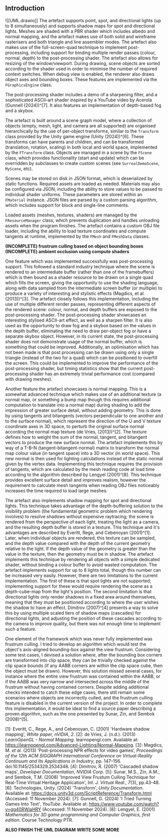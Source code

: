 ## Introduction

![[UML.drawio]]
The artefact supports point, spot, and directional lights (up to 8 simultaneously) and supports shadow maps for spot and directional lights. Meshes are shaded with a PBR shader which includes albedo and normal mapping, and the artefact makes use of both solid and wireframe rasterisers and both triangle and line assembler modes. The artefact also makes use of the full-screen-quad technique to implement post-processing, including support for binding multiple render passes (colour, normal, depth) to the post-processing shader. The artefact also allows for resizing of the window/viewport. During drawing, scene objects are sorted according to the shader used in order to minimise the number of required context switches. When debug view is enabled, the renderer also draws object axes and bounding boxes. These features are implemented via the `FGraphicsEngine` class.

The post-processing shader includes a demo of a sharpening filter, and a sophisticated ASCII-art shader inspired by a YouTube video by Acerola (Gunnell (2024))^[7]. It also features an implementation of depth-based fog and a skybox.

The artefact is built around a scene graph model, where a collection of objects (empty, mesh, light, and camera are all supported) are organised hierarchically by the use of per-object transforms, similar to the `Transform` class provided by the Unity game engine (Unity (2024))^[6]. These transforms can have parents and children, and can be transformed (translation, rotation, scaling) in both local and world space, implemented by the `FTransform` class. Objects are managed in a scene by the `FScene` class, which provides functionality (start and update) which can be overridden by subclasses to create custom scenes (see `SurrealDemoScene`, `MyScene`, etc).

Scenes may be stored on disk in JSON format, which is deserialized by static functions. Required assets are loaded as needed. Materials may also be configured via JSON, including the ability to store values to be passed to individual shader uniforms. These parameters are stored within an `FMaterial` instance. JSON files are parsed by a custom parsing algorithm, which includes support for block and single-line comments.

Loaded assets (meshes, textures, shaders) are managed by the `FResourceManager` class, which prevents duplication and handles unloading assets when the program finishes. The artefact contains a custom OBJ file loader, including the ability to load texture coordinates and compute tangents at runtime, implemented by the `FMesh` and `FMeshData` classes.

**(INCOMPLETE) frustrum culling based on object bounding boxes**
**(INCOMPLETE) ambient occlusion using compute shaders**

One feature which was implemented successfully was post-processing support. This followed a standard industry technique where the scene is rendered to an intermediate buffer (rather than one of the framebuffers) which is then bound as a shader resource to be drawn on a single quad which fills the screen, giving the opportunity to use the shading language, along with data sampled from the intermediate screen buffer (or multiple) to produce a variety of interesting and stylistic effects (Magdics, et al. (2013))^[3]. The artefact closely follows this implementation, including the use of multiple different render passes, representing different aspects of the rendered scene: colour, normal, and depth buffers are exposed to the post-processing shader. The post-processing shader showcases an interesting stylised ASCII-art effect, as well as a sharpen filter. It is also used as the opportunity to draw fog and a skybox based on the values in the depth buffer, eliminating the need to draw per-object fog or have a separate skybox object. However, in its current state, the post-processing shader does not demonstrate usage of the normal buffer, which is something that could be improved. Additionally, an optimisation which has not been made is that post processing can be drawn using only a single triangle (instead of the two for a quad) which can be positioned to overfill the screen. This could be implemented to improve the performance of the post-processing shader, but timing statistics show that the current post-processing shader has an extremely trivial performance cost (compared with drawing meshes).

Another feature the artefact showcases is normal mapping. This is a somewhat advanced technique which makes use of an additional texture (a normal map, or something a bump map though this requires additional computation to translate into a normal map) during shading to add the impression of greater surface detail, without adding geometry. This is done by using tangents and bitangents (vectors perpendicular to one another and to the surface normal), which represent the direction of the U and V texture coordinate axes in 3D space, to perturb the original surface normal according the normal map texture (de Vries, (2013))^[2]. The texture defines how to weight the sum of the normal, tangent, and bitangent vectors to produce the new surface normal. The artefact implements this by way of a T-B-N (tangent-bitangent-normal) matrix to transform the normal map colour value (in tangent space) into a 3D vector (in world space). This new normal is then used for lighting calculations instead of the static normal given by the vertex data. Implementing this technique requires the provision of tangents, which are calculated by the mesh reading code at load time according to the algorithm described by Lengyel (2001)^[8]. This technique provides excellent surface detail and improves realism, however the requirement to calculate mesh tangents when reading OBJ files noticeably increases the time required to load large meshes.

The artefact also implements shadow mapping for spot and directional lights. This technique takes advantage of the depth-buffering solution to the visibility problem (the fundamental geometric problem which rendering involves) to resolve shadows without expensive raytracing; the scene is rendered from the perspective of each light, treating the light as a camera, and the resulting depth buffer is stored in a texture. This technique and it's advantages are described by Everitt, Rege, and Cebenoyan (2001)^[1]. Later, when individual objects are rendered, this texture can be sampled, and the depth value compared with the depth of the current geometry relative to the light. If the depth value of the geometry is greater than the value in the texture, then the geometry must be in shadow. The artefact implements this technique by rendering all objects with a simple dedicated shader, without binding a colour buffer to avoid wasted computation. The artefact implements support for up to 8 lights total, though this number can be increased very easily. However, there are two limitations to the current implementation. The first of these is that spot lights are not supported; implementing support for these would require rendering the scene as a depth-cube-map from the light's position. The second limitation is that directional lights only render shadows in a fixed area around themselves, meaning that they must be positioned according to where the user wishes the shadow to have an effect. Dimitrov (2007)^[4] presents a way to solve this by using multiple scaled tiers of shadow maps (cascades) for directional lights, and adjusting the position of these cascades according to the camera to improve quality, but there was not enough time to implement such a feature.

One element of the framework which was never fully implemented was frustrum culling. I tried to develop an algorithm which would test the object's axis-aligned bounding-box against the view frustrum. Considering some test cases, I devised a solution where, after the bounding box corners are transformed into clip space, they can be trivially checked against the clip space bounds (if any AABB corners are within the clip space cube, then the object must be drawn). However, this solution missed several cases, for instance where the entire view frustrum was contained within the AABB, or if the AABB was very narrow and intersected across the middle of the frustrum without having contained corners. Despite adding additional checks intended to catch these edge cases, there still remain some scenarios where objects are incorrectly culled, and the frustrum culling feature is disabled in the current version of the project. In order to complete this implementation, it would be ideal to find a source paper describing a proven algorithm, such as the one presented by Sunar, Zin, and Sembok (2008)^[5].

[1]: Everitt, C., Rege, A., and Cebenoyan, C. (2001) 'Hardware shadow mapping', _White paper, nVIDIA_, _2_.
[2]: de Vries, J. (n.d.). (2013) _LearnOpenGL - Normal Mapping_. learnopengl.com. Available at: https://learnopengl.com/Advanced-Lighting/Normal-Mapping.
[3]: Magdics, M. _et al._ (2013) ‘Post-processing NPR effects for video games’, _Proceedings of the 12th ACM SIGGRAPH International Conference on Virtual-Reality Continuum and Its Applications in Industry_, pp. 147–156. doi:10.1145/2534329.2534348.
[4]: Dimitrov, R. (2007) 'Cascaded shadow maps', _Developer Documentation, NVIDIA Corp_.
[5]: Sunar, M.S., Zin, A.M., and Sembok, T.M. (2008) 'Improved View Frustum Culling Technique for Real-Time Virtual Heritage Application', _Int. J. Virtual Real._, _7_(3), pp.43-48.
[6]: Technologies, Unity. (2024) 'Transform', _Unity Documentation_. Available at: https://docs.unity3d.com/ScriptReference/Transform.html (Accessed: 11 November 2024).
[7]: Gunnell, G. (2024) 'I Tried Turning Games Into Text', _YouTube_. Available at: https://www.youtube.com/watch?v=gg40RWiaHRY (Accessed: 11 November 2024).
[8]: Lengyel, E. (2001) _Mathematics for 3D game programming and Computer Graphics, first edition_. Course Technology PTR.

**ALSO FINISH THE UML DIAGRAM**
**WRITE SOME MORE**